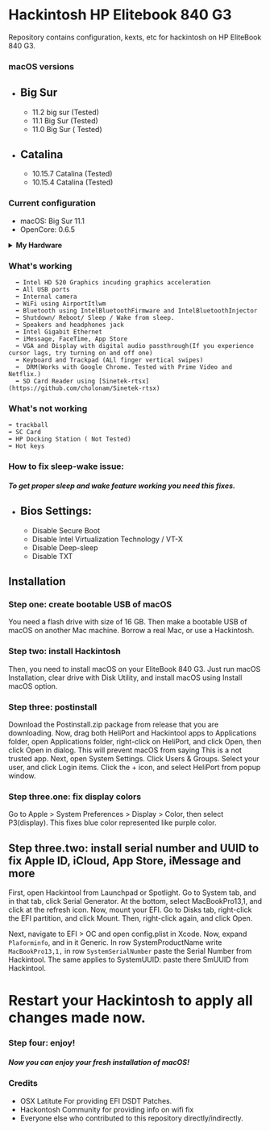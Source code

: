 # Hackintosh HP Elitebook 840 G3
Repository contains configuration, kexts, etc for hackintosh on HP EliteBook 840 G3.

### macOS versions

* ## Big Sur
  * 11.2 big sur (Tested)
  * 11.1 Big Sur (Tested)
  * 11.0 Big Sur ( Tested)
  
* ## Catalina
  * 10.15.7 Catalina (Tested)
  * 10.15.4 Catalina (Tested) 


### Current configuration

  * macOS: Big Sur 11.1
  * OpenCore: 0.6.5
  
  
<details>  
<summary><strong>My Hardware</strong></summary>
</br>

| Model              | Hp Elitebook 840 G3                        |
|:-------------------|:-------------------------------------------|
| Processor          | Intel Core i5-6300U                        |
| Graphics           | Integrated Intel HD Graphics 520           |
| Memory             | 16GB 2133MHz DDR4 SODIMM                   |
| Display            | 14" FHD (1920x1080) Non-Touch              |
| Storage            | Transcened 256GB M.2 SATA SSD              |
| WLAN + Bluetooth   | Intel Dual Band Wireless-AC 8260           |
| Camera             | 1920x1080 FHD Webcam                       |
| Fingerprint Reader | yes                                        |
| Soundcard          | Conxtent                                   |
| Keyboard           | Backlit Keyboard                           |
| Trackpad           | Synoptics PS2 Touchpad                     |

</details>
  
  ### What's working
  
      ➡️ Intel HD 520 Graphics incuding graphics acceleration
      ➡️ All USB ports
      ➡️ Internal camera
      ➡️ WiFi using AirportItlwm
      ➡️ Bluetooth using IntelBluetoothFirmware and IntelBluetoothInjector
      ➡️ Shutdown/ Reboot/ Sleep / Wake from sleep.
      ➡️ Speakers and headphones jack
      ➡️ Intel Gigabit Ethernet
      ➡️ iMessage, FaceTime, App Store
      ➡️ VGA and Display with digital audio passthrough(If you experience cursor lags, try turning on and off one)
      ➡️ Keyboard and Trackpad (ALl finger vertical swipes)
      ➡️  DRM(Works with Google Chrome. Tested with Prime Video and Netflix.)
      ➡️ SD Card Reader using [Sinetek-rtsx](https://github.com/cholonam/Sinetek-rtsx)

### What's not working
    ➡️ trackball
    ➡️ SC Card
    ➡️ HP Docking Station ( Not Tested)
    ➡️ Hot keys
    
### How to fix sleep-wake issue:
   ##### To get proper sleep and wake feature working you need this fixes.
    
   * ## Bios Settings:
     * Disable Secure Boot
     * Disable Intel Virtualization Technology / VT-X
     * Disable Deep-sleep
     * Disable TXT
     


## Installation
### Step one: create bootable USB of macOS
You need a flash drive with size of 16 GB. Then make a bootable USB of macOS on another Mac machine. Borrow a real Mac, or use a Hackintosh.

### Step two: install Hackintosh
Then, you need to install macOS on your EliteBook 840 G3. Just run macOS Installation, clear drive with Disk Utility, and install macOS using Install macOS option.

### Step three: postinstall
Download the Postinstall.zip package from release that you are downloading. Now, drag both HeliPort and Hackintool apps to Applications folder, open Applications folder, right-click on HeliPort, and click Open, then click Open in dialog. This will prevent macOS from saying This is a not trusted app. Next, open System Settings. Click Users & Groups. Select your user, and click Login items. Click the + icon, and select HeliPort from popup window.

### Step three.one: fix display colors
Go to Apple > System Preferences > Display > Color, then select P3(display). This fixes blue color represented like purple color.

## Step three.two: install serial number and UUID to fix Apple ID, iCloud, App Store, iMessage and more
First, open Hackintool from Launchpad or Spotlight. Go to System tab, and in that tab, click Serial Generator. At the bottom, select MacBookPro13,1, and click at the refresh icon. Now, mount your EFI. Go to Disks tab, right-click the EFI partition, and click Mount. Then, right-click again, and click Open.

Next, navigate to EFI > OC and open config.plist in Xcode. Now, expand `Plaforminfo`, and in it Generic. In row SystemProductName write `MacBookPro13,1,` in row `SystemSerialNumber` paste the Serial Number from Hackintool. The same applies to SystemUUID: paste there SmUUID from Hackintool.

# Restart your Hackintosh to apply all changes made now.

### Step four: enjoy!
##### Now you can enjoy your fresh installation of macOS!


### Credits
  * OSX Latitute For providing EFI DSDT Patches.
  * Hackontosh Community for providing info on wifi fix
  * Everyone else who contributed to this repository directly/indirectly.
